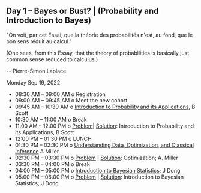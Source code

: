 ## Day 1 – Bayes or Bust? | (Probability and Introduction to Bayes)

"On voit, par cet Essai, que la théorie des probabilités n'est, au fond, que le bon sens réduit au calcul."

(One sees, from this Essay, that the theory of probabilities is basically just common sense reduced to calculus.)

-- Pierre-Simon Laplace

Monday Sep 19, 2022

* 08:30 AM – 09:00 AM o Registration 
* 09:00 AM – 09:45 AM o Meet the new cohort
* 09:45 AM – 10:30 AM o  [Introduction to Probability and its Applications](Probability_and_applications_DSFP_Session_16.ipynb), B Scott 
* 10:30 AM – 11:00 AM o Break 
* 11:00 AM – 12:00 PM o  [Problem](Introduction%20to%20Probability%20Problems%20no%20solutions.ipynb)| [Solution](Day1/Introduction%20to%20Probability%20Problems.ipynb): Introduction to Probability and its Applications, B Scott 
* 12:00 PM – 01:30 PM o LUNCH 
* 01:30 PM – 02:30 PM o  [Understanding Data, Optimization, and Classical Inference](ConnectingModelsAndData.ipynb) A Miller   
* 02:30 PM – 03:30 PM o  [Problem](MaximumLikelihoodEstimation.ipynb) | [Solution](MaximumLikelihoodEstimationSolutions.ipynb): Optimization; A. Miller 
* 03:30 PM – 04:00 PM o Break 
* 04:00 PM – 05:00 PM o [Introduction to Bayesian Statistics](Bayes.pdf); J Dong 
* 05:00 PM – 06:00 PM o  [Problem](Bayes.ipynb) | [Solution](Bayes_solution.ipynb): Introduction to Bayesian Statistics; J Dong

